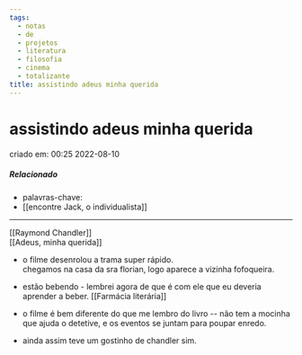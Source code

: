 ```yaml
---
tags:
  - notas
  - de
  - projetos
  - literatura
  - filosofia
  - cinema
  - totalizante
title: assistindo adeus minha querida
---
```


# assistindo adeus minha querida

criado em: 00:25 2022-08-10

##### Relacionado

- palavras-chave: 
- [[encontre Jack, o individualista]]
---

[[Raymond Chandler]]  
[[Adeus, minha querida]]

- o filme desenrolou a trama super rápido.  
chegamos na casa da sra florian, logo aparece a vizinha fofoqueira.

- estão bebendo - lembrei agora de que é com ele que eu deveria aprender a beber. [[Farmácia literária]]

- o filme é bem diferente do que me lembro do livro -- não tem a mocinha que ajuda o detetive, e os eventos se juntam para poupar enredo.

- ainda assim teve um gostinho de chandler sim.
